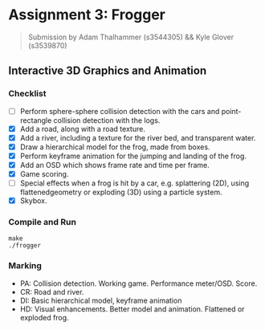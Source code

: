 Assignment 3: Frogger
=====================

> Submission by Adam Thalhammer (s3544305) && Kyle Glover (s3539870)

Interactive 3D Graphics and Animation
-------------------------------------

### Checklist
- [ ] Perform sphere-sphere collision detection with the cars and point-rectangle collision detection with the logs.
- [x] Add a road, along with a road texture.
- [x] Add a river, including a texture for the river bed, and transparent water.
- [x] Draw a hierarchical model for the frog, made from boxes.
- [x] Perform keyframe animation for the jumping and landing of the frog.
- [x] Add an OSD which shows frame rate and time per frame.
- [x] Game scoring.
- [ ] Special effects when a frog is hit by a car, e.g. splattering (2D), using flattenedgeometry or exploding (3D) using a particle system.
- [x] Skybox.

### Compile and Run
    make
    ./frogger

### Marking
* PA: Collision detection. Working game. Performance meter/OSD. Score.
* CR: Road and river.
* DI: Basic hierarchical model, keyframe animation
* HD: Visual enhancements. Better model and animation. Flattened or exploded frog.

